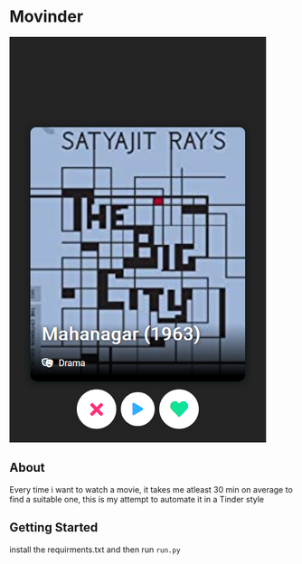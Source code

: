 # Movinder

![Screenshot](https://raw.githubusercontent.com/Araon/Movinder/main/movinder/static/images/Screenshot_2021-01-19%20Movinder.png)

## About <a name = "about"></a>
Every time i want to watch a movie, it takes me atleast 30 min on average to find a suitable one, this is my attempt to automate it in a Tinder style

## Getting Started <a name = "getting_started"></a>

install the requirments.txt and then run ```run.py```
